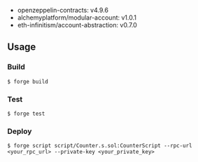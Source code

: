 
- openzeppelin-contracts: v4.9.6
- alchemyplatform/modular-account: v1.0.1
- eth-infinitism/account-abstraction: v0.7.0

## Usage

### Build

```shell
$ forge build
```

### Test

```shell
$ forge test
```

### Deploy

```shell
$ forge script script/Counter.s.sol:CounterScript --rpc-url <your_rpc_url> --private-key <your_private_key>
```
